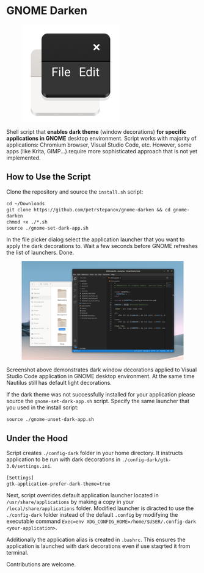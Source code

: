 # GNOME Darken

<figure>
  <img src="https://raw.githubusercontent.com/petrstepanov/gnome-darken/main/resources/gnome-darken.png" alt="Gnome Darken Icon" />
</figure>

Shell script that **enables dark theme** (window decorations) **for specific applications in GNOME** desktop environment. Script works with majority of applications: Chromium browser, Visual Studio Code, etc. However, some apps (like Krita, GIMP...) require more sophisticated approach that is not yet implemented.

## How to Use the Script

Clone the repository and source the `install.sh` script:
```
cd ~/Downloads
git clone https://github.com/petrstepanov/gnome-darken && cd gnome-darken
chmod +x ./*.sh
source ./gnome-set-dark-app.sh
```

In the file picker dialog select the application launcher that you want to apply the dark decorations to. Wait a few seconds before GNOME refreshes the list of launchers. Done.

<figure>
 <img src="https://raw.githubusercontent.com/petrstepanov/gnome-darken/main/resources/gnome-dark-decorations-for-visual-studio-code-vscode.png" alt="Dark window decorations applied to Visual Studio Code in GNOME desktop environment" />
</figure> 

Screenshot above demonstrates dark window decorations applied to Visual Studio Code application in GNOME desktop environment. At the same time Nautilus still has default light decorations.</figcaption>

If the dark theme was not successfully installed for your application please source the `gnome-set-dark-app.sh` script. Specify the same launcher that you used in the install script:
```
source ./gnome-unset-dark-app.sh
```

## Under the Hood

Script creates `./config-dark` folder in your home directory. It instructs application to be run with dark decorations in `./config-dark/gtk-3.0/settings.ini`.
```
[Settings]
gtk-application-prefer-dark-theme=true
```

Next, script overrides default application launcher located in `/usr/share/applications` by making a copy in your `/local/share/applications` folder. Modified launcher is diracted to use the `./config-dark` folder instead of the default `.config` by modifying the executable command `Exec=env XDG_CONFIG_HOME=/home/$USER/.config-dark <your-application>`.

Additionally the application alias is created in `.bashrc`. This ensures the application is launched with dark decorations even if use staqrted it from terminal.

Contributions are welcome.
